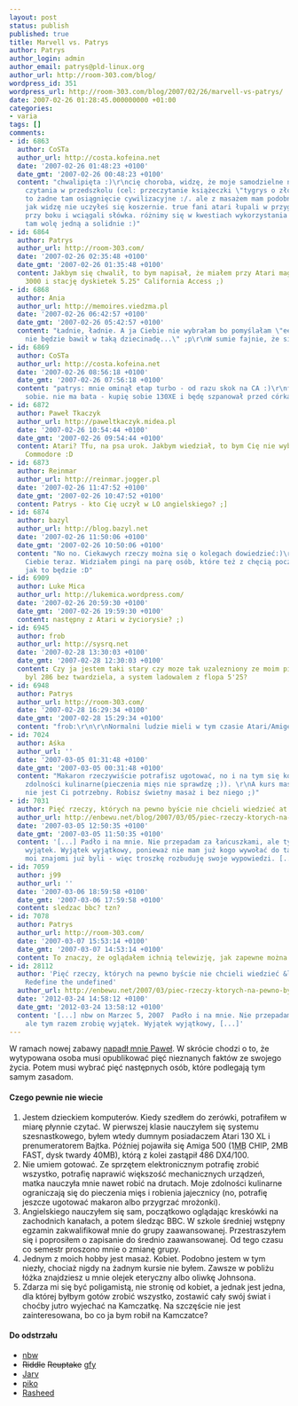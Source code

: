 ```yaml
---
layout: post
status: publish
published: true
title: Marvell vs. Patrys
author: Patrys
author_login: admin
author_email: patrys@pld-linux.org
author_url: http://room-303.com/blog/
wordpress_id: 351
wordpress_url: http://room-303.com/blog/2007/02/26/marvell-vs-patrys/
date: 2007-02-26 01:28:45.000000000 +01:00
categories:
- varia
tags: []
comments:
- id: 6863
  author: CoSTa
  author_url: http://costa.kofeina.net
  date: '2007-02-26 01:48:23 +0100'
  date_gmt: '2007-02-26 00:48:23 +0100'
  content: "chwalipięta :)\r\ncię choroba, widzę, że moje samodzielne nauczenie się
    czytania w przedszkolu (cel: przeczytanie książeczki \"tygrys o złotym sercu\")
    to żadne tam osiągnięcie cywilizacyjne :/. ale z masażem mam podobnie :). angielskiego
    jak widzę nie uczyłeś się koszernie. true fani atari łupali w przygodówki ze słownikiem
    przy boku i wciągali słówka. różnimy się w kwestiach wykorzystania kobiet - ja
    tam wolę jedną a solidnie :)"
- id: 6864
  author: Patrys
  author_url: http://room-303.com/
  date: '2007-02-26 02:35:48 +0100'
  date_gmt: '2007-02-26 01:35:48 +0100'
  content: Jakbym się chwalił, to bym napisał, że miałem przy Atari magnetofon z Turbo
    3000 i stację dyskietek 5.25" California Access ;)
- id: 6868
  author: Ania
  author_url: http://memoires.viedzma.pl
  date: '2007-02-26 06:42:57 +0100'
  date_gmt: '2007-02-26 05:42:57 +0100'
  content: "Ładnie, ładnie. A ja Ciebie nie wybrałam bo pomyślałam \"eee Patrys się
    nie będzie bawił w taką dziecinadę...\" ;p\r\nW sumie fajnie, że się pomyliłam."
- id: 6869
  author: CoSTa
  author_url: http://costa.kofeina.net
  date: '2007-02-26 08:56:18 +0100'
  date_gmt: '2007-02-26 07:56:18 +0100'
  content: "patrys: mnie ominął etap turbo - od razu skok na CA :)\r\nfuck! kupię
    sobie. nie ma bata - kupię sobie 130XE i będę szpanował przed córką :)"
- id: 6872
  author: Paweł Tkaczyk
  author_url: http://paweltkaczyk.midea.pl
  date: '2007-02-26 10:54:44 +0100'
  date_gmt: '2007-02-26 09:54:44 +0100'
  content: Atari? Tfu, na psa urok. Jakbym wiedział, to bym Cię nie wybrał. Ja miałem
    Commodore :D
- id: 6873
  author: Reinmar
  author_url: http://reinmar.jogger.pl
  date: '2007-02-26 11:47:52 +0100'
  date_gmt: '2007-02-26 10:47:52 +0100'
  content: Patrys - kto Cię uczył w LO angielskiego? ;]
- id: 6874
  author: bazyl
  author_url: http://blog.bazyl.net
  date: '2007-02-26 11:50:06 +0100'
  date_gmt: '2007-02-26 10:50:06 +0100'
  content: "No no. Ciekawych rzeczy można się o kolegach dowiedzieć:)\r\nSiwą przeczytałem,
    Ciebie teraz. Widziałem pingi na parę osób, które też z chęcią poczytam :)\r\nZobaczymy
    jak to będzie :D"
- id: 6909
  author: Luke Mica
  author_url: http://lukemica.wordpress.com/
  date: '2007-02-26 20:59:30 +0100'
  date_gmt: '2007-02-26 19:59:30 +0100'
  content: następny z Atari w życiorysie? ;)
- id: 6945
  author: frob
  author_url: http://sysrq.net
  date: '2007-02-28 13:30:03 +0100'
  date_gmt: '2007-02-28 12:30:03 +0100'
  content: Czy ja jestem taki stary czy moze tak uzalezniony ze moim pierwszym PC
    byl 286 bez twardziela, a system ladowalem z flopa 5'25?
- id: 6948
  author: Patrys
  author_url: http://room-303.com/
  date: '2007-02-28 16:29:34 +0100'
  date_gmt: '2007-02-28 15:29:34 +0100'
  content: "frob:\r\n\r\nNormalni ludzie mieli w tym czasie Atari/Amigę ;)"
- id: 7024
  author: Aśka
  author_url: ''
  date: '2007-03-05 01:31:48 +0100'
  date_gmt: '2007-03-05 00:31:48 +0100'
  content: "Makaron rzeczywiście potrafisz ugotować, no i na tym się kończą Twoje
    zdolności kulinarne(pieczenia mięs nie sprawdzę ;)). \r\nA kurs masażu, moim zdaniem
    nie jest Ci potrzebny. Robisz świetny masaż i bez niego ;)"
- id: 7031
  author: Pięć rzeczy, których na pewno byście nie chcieli wiedzieć at nbw@generatedcontent.com
  author_url: http://enbewu.net/blog/2007/03/05/piec-rzeczy-ktorych-na-pewno-byscie-nie-chcieli-wiedziec/
  date: '2007-03-05 12:50:35 +0100'
  date_gmt: '2007-03-05 11:50:35 +0100'
  content: '[...] Padło i na mnie. Nie przepadam za łańcuszkami, ale tym razem zrobię
    wyjątek. Wyjątek wyjątkowy, ponieważ nie mam już kogo wywołać do tablicy - wszyscy
    moi znajomi już byli - więc troszkę rozbuduję swoje wypowiedzi. [...]'
- id: 7059
  author: j99
  author_url: ''
  date: '2007-03-06 18:59:58 +0100'
  date_gmt: '2007-03-06 17:59:58 +0100'
  content: sledzac bbc? tzn?
- id: 7078
  author: Patrys
  author_url: http://room-303.com/
  date: '2007-03-07 15:53:14 +0100'
  date_gmt: '2007-03-07 14:53:14 +0100'
  content: To znaczy, że oglądałem ichnią telewizję, jak zapewne można się domyślić.
- id: 28112
  author: 'Pięć rzeczy, których na pewno byście nie chcieli wiedzieć &laquo; nbw:
    Redefine the undefined'
  author_url: http://enbewu.net/2007/03/piec-rzeczy-ktorych-na-pewno-byscie-nie-chcieli-wiedziec/
  date: '2012-03-24 14:58:12 +0100'
  date_gmt: '2012-03-24 13:58:12 +0100'
  content: '[...] nbw on Marzec 5, 2007  Padło i na mnie. Nie przepadam za łańcuszkami,
    ale tym razem zrobię wyjątek. Wyjątek wyjątkowy, [...]'
---
```

<p>W ramach nowej zabawy <a href="http://paweltkaczyk.midea.pl/619/">napadł mnie Paweł</a>. W skrócie chodzi o to, że wytypowana osoba musi opublikować pięć nieznanych faktów ze swojego życia. Potem musi wybrać pięć następnych osób, które podlegają tym samym zasadom.</p>

<h4>Czego pewnie nie wiecie</h4>

<ol>
<li>Jestem dzieckiem komputerów. Kiedy szedłem do zerówki, potrafiłem w miarę płynnie czytać. W pierwszej klasie nauczyłem się systemu szesnastkowego, byłem wtedy dumnym posiadaczem Atari 130 XL i prenumeratorem Bajtka. Później pojawiła się Amiga 500 (1<abbr title="megabajt">MB</abbr> CHIP, 2<abbr>MB</abbr> FAST, dysk twardy 40<abbr>MB</abbr>), którą z kolei zastąpił 486 DX4/100.</li>
<li>Nie umiem gotować. Ze sprzętem elektronicznym potrafię zrobić wszystko, potrafię naprawić większość mechanicznych urządzeń, matka nauczyła mnie nawet robić na drutach. Moje zdolności kulinarne ograniczają się do pieczenia mięs i robienia jajecznicy (no, potrafię jeszcze ugotować makaron albo przygrzać mrożonki).</li>
<li>Angielskiego nauczyłem się sam, początkowo oglądając kreskówki na zachodnich kanałach, a potem śledząc BBC. W szkole średniej wstępny egzamin zakwalifikował mnie do grupy zaawansowanej. Przestraszyłem się i poprosiłem o zapisanie do średnio zaawansowanej. Od tego czasu co semestr proszono mnie o zmianę grupy.</li>
<li>Jednym z moich hobby jest masaż. Kobiet. Podobno jestem w tym niezły, chociaż nigdy na żadnym kursie nie byłem. Zawsze w pobliżu łóżka znajdziesz u mnie olejek eteryczny albo oliwkę Johnsona.</li>
<li>Zdarza mi się być poligamistą, nie stronię od kobiet, a jednak jest jedna, dla której byłbym gotów zrobić wszystko, zostawić cały swój świat i choćby jutro wyjechać na Kamczatkę. Na szczęście nie jest zainteresowana, bo co ja bym robił na Kamczatce?</li>
</ol>

<h4>Do odstrzału</h4>

<ul>
<li><a href="http://enbewu.net/blog/">nbw</a></li>
<li><del>Riddle</del> <del>Reuptake</del> <a href="http://gofuckyourself.jogger.pl/">gfy</a></li>
<li><a href="http://monochrome.pl/blog/">Jarv</a></li>
<li><a href="http://blog.konieczny.be/">piko</a></li>
<li><a href="http://mklimek.org/">Rasheed</a></li>
</ul>
